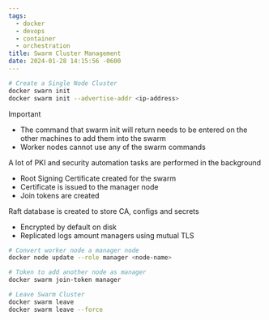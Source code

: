 ```yaml
---
tags:
  - docker
  - devops
  - container
  - orchestration
title: Swarm Cluster Management
date: 2024-01-28 14:15:56 -0600
---
```


````bash
# Create a Single Node Cluster
docker swarn init
docker swarm init --advertise-addr <ip-address>
````

 > [!important]
 > * The command that swarm init will return needs to be entered on the other machines to add them into the swarm
 > * Worker nodes cannot use any of the swarm commands

A lot of PKI and security automation tasks are performed in the background
* Root Signing Certificate created for the swarm
* Certificate is issued to the manager node
* Join tokens are created 

Raft database is created to store CA, configs and secrets
* Encrypted by default on disk
* Replicated logs amount managers using mutual TLS

````bash
# Convert worker node a manager node
docker node update --role manager <node-name>

# Token to add another node as manager
docker swarm join-token manager

# Leave Swarm Cluster
docker swarm leave
docker swarm leave --force
````
